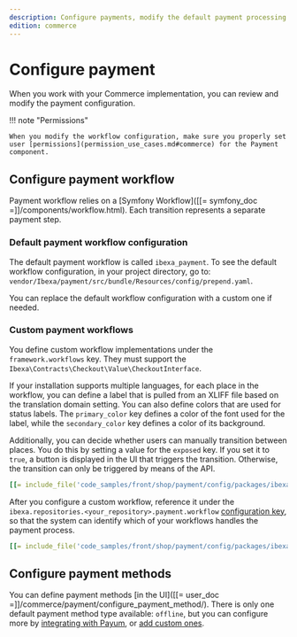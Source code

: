 ```yaml
---
description: Configure payments, modify the default payment processing workflow.
edition: commerce
---
```


# Configure payment

When you work with your Commerce implementation, you can review and modify the payment configuration.

!!! note "Permissions"

    When you modify the workflow configuration, make sure you properly set user [permissions](permission_use_cases.md#commerce) for the Payment component.

## Configure payment workflow

Payment workflow relies on a [Symfony Workflow]([[= symfony_doc =]]/components/workflow.html).
Each transition represents a separate payment step.

### Default payment workflow configuration

The default payment workflow is called `ibexa_payment`.
To see the default workflow configuration, in your project directory, go to: `vendor/Ibexa/payment/src/bundle/Resources/config/prepend.yaml`.

You can replace the default workflow configuration with a custom one if needed.

### Custom payment workflows

You define custom workflow implementations under the `framework.workflows` key.
They must support the `Ibexa\Contracts\Checkout\Value\CheckoutInterface`.

If your installation supports multiple languages, for each place in the workflow, you can define a label that is pulled from an XLIFF file based on the translation domain setting.
You can also define colors that are used for status labels.
The `primary_color` key defines a color of the font used for the label, while the `secondary_color` key defines a color of its background.

Additionally, you can decide whether users can manually transition between places.
You do this by setting a value for the `exposed` key.
If you set it to `true`, a button is displayed in the UI that triggers the transition.
Otherwise, the transition can only be triggered by means of the API.

``` yaml
[[= include_file('code_samples/front/shop/payment/config/packages/ibexa.yaml', 7, 39) =]]
```

After you configure a custom workflow, reference it under the `ibexa.repositories.<your_repository>.payment.workflow` [configuration key](configuration.md#configuration-files),
so that the system can identify which of your workflows handles the payment process.

``` yaml
[[= include_file('code_samples/front/shop/payment/config/packages/ibexa.yaml', 0, 5) =]]
```

## Configure payment methods

You can define payment methods [in the UI]([[= user_doc =]]/commerce/payment/configure_payment_method/).
There is only one default payment method type available: `offline`, but you can configure more by [integrating with Payum](payum_integration.md), or [add custom ones](extend_payment.md).
